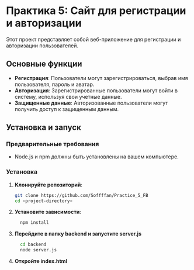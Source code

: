 # Практика 5: Сайт для регистрации и авторизации

Этот проект представляет собой веб-приложение для регистрации и авторизации пользователей.

## Основные функции

- **Регистрация**: Пользователи могут зарегистрироваться, выбрав имя пользователя, пароль и аватар.
- **Авторизация**: Зарегистрированные пользователи могут войти в систему, используя свои учетные данные.
- **Защищенные данные**: Авторизованные пользователи могут получить доступ к защищенным данным.

## Установка и запуск

### Предварительные требования

- Node.js и npm должны быть установлены на вашем компьютере.

### Установка

1. **Клонируйте репозиторий**:
   ```bash
   git clone https://github.com/Soffffan/Practice_5_FB
   cd <project-directory>
   ```

2. **Установите зависимости**:
   ```bash
     npm install
   ```

3. **Перейдите в папку backend и запустите server.js**
   ```bash
     cd backend
     node server.js
   ```
4. **Откройте index.html**
